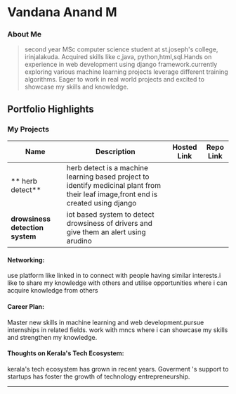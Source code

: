 # Vandana Anand M 

### About Me

> second year MSc computer science student at st.joseph's college, irinjalakuda. Acquired skills like c,java, python,html,sql.Hands on experience in web development using django framework.currently exploring various machine learning projects leverage different training algorithms. Eager to work in real world projects and excited to showcase my skills and knowledge.


## Portfolio Highlights

### My Projects

| Name            | Description                                                               | Hosted Link                              | Repo Link                                                      |
|---------------------|---------------------------------------------------------------------------|------------------------------------------|----------------------------------------------------------------|
| ** herb detect**  | herb detect is a machine learning based project to identify medicinal plant from their leaf image,front end is created using django                                                       
| **drowsiness detection system**  | iot based system to detect drowsiness of drivers and give them an alert using arudino                                             |         

#### Networking:

use platform like linked in to connect with people having similar interests.i like to share my knowledge with others and utilise opportunities where i can acquire knowledge from others

#### Career Plan:
Master new skills in machine learning and web development.pursue internships in related fields. work with mncs where i can showcase my skills and strengthen my knowledge.

#### Thoughts on Kerala's Tech Ecosystem:
kerala's tech ecosystem has grown in recent years. Goverment 's support to startups has foster the growth of technology entrepreneurship.











> 
---

